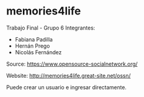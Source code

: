 # memories4life
Trabajo Final - Grupo 6
Integrantes:
* Fabiana Padilla
* Hernán Prego
* Nicolás Fernández

Source: https://www.opensource-socialnetwork.org/

Website: http://memories4life.great-site.net/ossn/

Puede crear un usuario e ingresar directamente.
